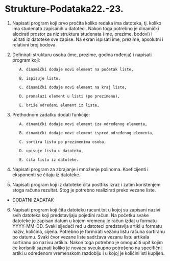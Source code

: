 # Strukture-Podataka22.-23.

1. Napisati program koji prvo pročita koliko redaka ima datoteka, tj. koliko ima studenata
zapisanih u datoteci. Nakon toga potrebno je dinamički alocirati prostor za niz struktura
studenata (ime, prezime, bodovi) i učitati iz datoteke sve zapise. Na ekran ispisati ime,
prezime, apsolutni i relativni broj bodova.

2. Definirati strukturu osoba (ime, prezime, godina rođenja) i napisati program koji:

          A. dinamički dodaje novi element na početak liste,

          B. ispisuje listu,
   
          C. dinamički dodaje novi element na kraj liste,

          D. pronalazi element u listi (po prezimenu),

          E. briše određeni element iz liste,
  
	
3. Prethodnom zadatku dodati funkcije:

          A. dinamički dodaje novi element iza određenog elementa,

          B. dinamički dodaje novi element ispred određenog elementa,

          C. sortira listu po prezimenima osoba,

          D. upisuje listu u datoteku,

          E. čita listu iz datoteke.
4. Napisati program za zbrajanje i množenje polinoma. Koeficijenti i eksponenti se čitaju iz datoteke.

5. Napisati program koji iz datoteke čita postfiks izraz i zatim korištenjem stoga računa
rezultat. Stog je potrebno realizirati preko vezane liste.

 * DODATNI ZADATAK
6. Napisati program koji čita datoteku racuni.txt u kojoj su zapisani nazivi svih datoteka koji
predstavljaju pojedini račun. Na početku svake datoteke je zapisan datum u kojem vremenu je
račun izdat u formatu YYYY-MM-DD. Svaki sljedeći red u datoteci predstavlja artikl u formatu
naziv, količina, cijena. Potrebno je formirati vezanu listu računa sortiranu po datumu. Svaki čvor
vezane liste sadržava vezanu listu artikala sortiranu po nazivu artikla. Nakon toga potrebno je
omogućiti upit kojim će korisnik saznati koliko je novaca sveukupno potrošeno na specifični
artikl u određenom vremenskom razdoblju i u kojoj je količini isti kupljen.
